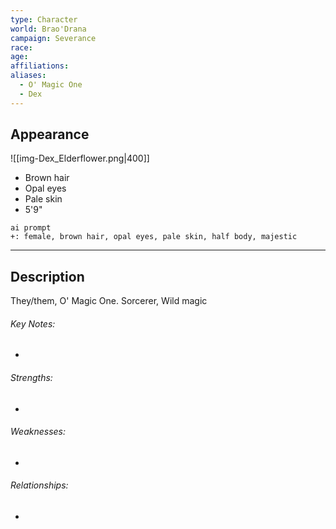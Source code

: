 ```yaml
---
type: Character
world: Brao'Drana
campaign: Severance
race: 
age: 
affiliations: 
aliases:
  - O' Magic One
  - Dex
---
```

## Appearance
![[img-Dex_Elderflower.png|400]]
- Brown hair
- Opal eyes
- Pale skin
- 5'9"
```
ai prompt
+: female, brown hair, opal eyes, pale skin, half body, majestic
```
---

## Description
They/them, O' Magic One.
Sorcerer, Wild magic


###### Key Notes:
- 

###### Strengths:
- 

###### Weaknesses:
- 

###### Relationships:
- 